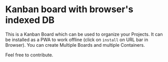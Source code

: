 # Kanban board with browser's indexed DB
This is a Kanban Board which can be used to organize your Projects. It can be installed as a PWA to work offline (click on `install` on URL bar in Browser).
You can create Multiple Boards and multiple Containers.

Feel free to contribute.
